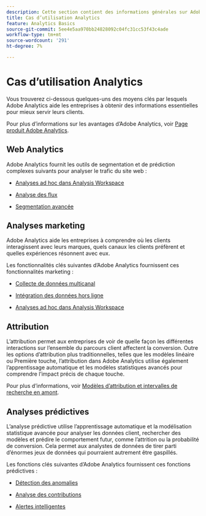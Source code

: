 ```yaml
---
description: Cette section contient des informations générales sur Adobe Analytics, notamment des informations sur l’interface d’Analytics, ainsi que des informations de prise en main destinées aux administrateurs, aux analystes, aux utilisateurs et aux développeurs.
title: Cas d’utilisation Analytics
feature: Analytics Basics
source-git-commit: 5ee4e5aa970bb24828092c04fc31cc53f43c4ade
workflow-type: tm+mt
source-wordcount: '291'
ht-degree: 7%

---
```


# Cas d’utilisation Analytics

Vous trouverez ci-dessous quelques-uns des moyens clés par lesquels Adobe Analytics aide les entreprises à obtenir des informations essentielles pour mieux servir leurs clients.

Pour plus d’informations sur les avantages d’Adobe Analytics, voir [Page produit Adobe Analytics](https://business.adobe.com/products/analytics/adobe-analytics.html).

## Web Analytics

Adobe Analytics fournit les outils de segmentation et de prédiction complexes suivants pour analyser le trafic du site web :

* [Analyses ad hoc dans Analysis Workspace](/help/analyze/analysis-workspace/home.md)

* [Analyse des flux](/help/analyze/analysis-workspace/visualizations/c-flow/flow.md)

* [Segmentation avancée](https://experienceleague.adobe.com/docs/analytics/components/segmentation/seg-home.html?lang=fr)


## Analyses marketing

Adobe Analytics aide les entreprises à comprendre où les clients interagissent avec leurs marques, quels canaux les clients préfèrent et quelles expériences résonnent avec eux.

Les fonctionnalités clés suivantes d’Adobe Analytics fournissent ces fonctionnalités marketing :

* [Collecte de données multicanal](https://experienceleague.adobe.com/docs/analytics/analyze/reports-analytics/reporting-interface/overview-data-collection.html?lang=fr)

* [Intégration des données hors ligne](https://experienceleague.adobe.com/docs/analytics/import/data-sources/overview.html?lang=en)

* [Analyses ad hoc dans Analysis Workspace](/help/analyze/analysis-workspace/home.md)

## Attribution

L’attribution permet aux entreprises de voir de quelle façon les différentes interactions sur l’ensemble du parcours client affectent la conversion. Outre les options d’attribution plus traditionnelles, telles que les modèles linéaire ou Première touche, l’attribution dans Adobe Analytics utilise également l’apprentissage automatique et les modèles statistiques avancés pour comprendre l’impact précis de chaque touche.

Pour plus d’informations, voir [Modèles d’attribution et intervalles de recherche en amont](/help/analyze/analysis-workspace/attribution/models.md).

## Analyses prédictives

L’analyse prédictive utilise l’apprentissage automatique et la modélisation statistique avancée pour analyser les données client, rechercher des modèles et prédire le comportement futur, comme l’attrition ou la probabilité de conversion. Cela permet aux analystes de données de tirer parti d’énormes jeux de données qui pourraient autrement être gaspillés.

Les fonctions clés suivantes d’Adobe Analytics fournissent ces fonctions prédictives :

* [Détection des anomalies](#anomaly-detection)

* [Analyse des contributions](#contribution-analysis)

* [Alertes intelligentes](#intelligent-alerts)